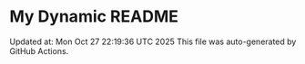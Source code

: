# My Dynamic README
Updated at: Mon Oct 27 22:19:36 UTC 2025
This file was auto-generated by GitHub Actions.
